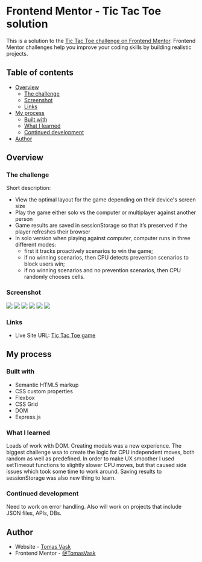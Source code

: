 # Frontend Mentor - Tic Tac Toe solution

This is a solution to the [Tic Tac Toe challenge on Frontend Mentor](https://www.frontendmentor.io/challenges/tic-tac-toe-game-Re7ZF_E2v). Frontend Mentor challenges help you improve your coding skills by building realistic projects. 

## Table of contents

- [Overview](#overview)
  - [The challenge](#the-challenge)
  - [Screenshot](#screenshot)
  - [Links](#links)
- [My process](#my-process)
  - [Built with](#built-with)
  - [What I learned](#what-i-learned)
  - [Continued development](#continued-development)
- [Author](#author)

## Overview

### The challenge

Short description:
- View the optimal layout for the game depending on their device's screen size
- Play the game either solo vs the computer or multiplayer against another person
- Game results are saved in sessionStorage so that it’s preserved if the player refreshes their browser
- In solo version when playing against computer, computer runs in three different modes:
  - first it tracks proactively scenarios to win the game;
  - if no winning scenarios, then CPU detects prevention scenarios to block users win;
  - if no winning scenarios and no prevention scenarios, then CPU randomly chooses cells.

### Screenshot

![](./screenshots/localhost_3000_%20(2).png)
![](./screenshots/localhost_3000_%20(3).png)
![](./screenshots/localhost_3000_cpugame(iPhone%20SE)%20(1).png)
![](./screenshots/localhost_3000_cpugame(iPhone%20SE).png)
![](./screenshots/localhost_3000_multiplayergame%20(1).png)
![](./screenshots/localhost_3000_multiplayergame.png)

### Links
- Live Site URL: [Tic Tac Toe game](https://tic-tac-toe-game-new.herokuapp.com/)

## My process

### Built with

- Semantic HTML5 markup
- CSS custom properties
- Flexbox
- CSS Grid
- DOM
- Express.js

### What I learned

Loads of work with DOM. 
Creating modals was a new experience. 
The biggest challenge wsa to create the logic for CPU independent moves, both random as well as predefined.
In order to make UX smoother I used setTimeout functions to slightly slower CPU moves, but that caused side issues which took some time to work around.
Saving results to sessionStorage was also new thing to learn. 

### Continued development

Need to work on error handling. 
Also will work on projects that include JSON files, APIs, DBs.

## Author

- Website - [Tomas Vask](https://github.com/TomasVask)
- Frontend Mentor - [@TomasVask](https://www.frontendmentor.io/profile/TomasVask)
